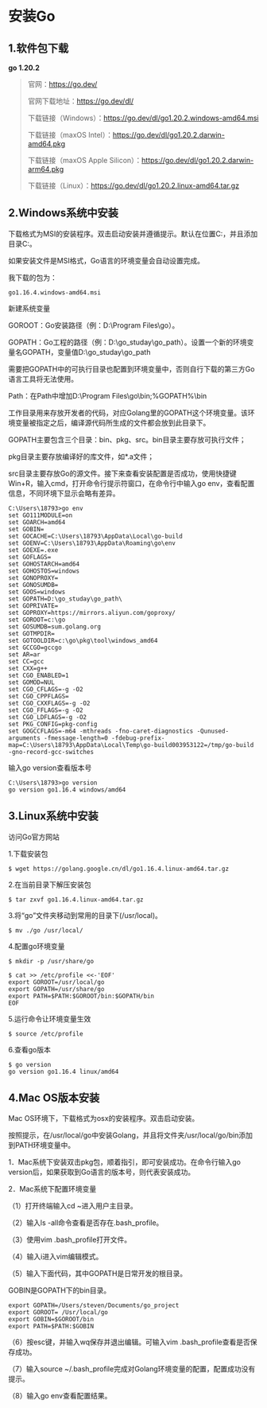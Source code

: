 # 安装Go

## 1.软件包下载

**go 1.20.2**

> 官网：https://go.dev/
> 
> 官网下载地址：https://go.dev/dl/
>
>下载链接（Windows）：https://go.dev/dl/go1.20.2.windows-amd64.msi
>
> 下载链接（maxOS Intel）：https://go.dev/dl/go1.20.2.darwin-amd64.pkg
>
> 下载链接（maxOS Apple Silicon）：https://go.dev/dl/go1.20.2.darwin-arm64.pkg
>
> 下载链接（Linux）：https://go.dev/dl/go1.20.2.linux-amd64.tar.gz

## 2.Windows系统中安装

下载格式为MSI的安装程序。双击启动安装并遵循提示。默认在位置C:，并且添加目录C:。

如果安装文件是MSI格式，Go语言的环境变量会自动设置完成。

我下载的包为：

`go1.16.4.windows-amd64.msi`

新建系统变量

GOROOT：Go安装路径（例：D:\Program Files\go）。

GOPATH：Go工程的路径（例：D:\go_studay\go_path）。设置一个新的环境变量名GOPATH，变量值D:\go_studay\go_path

需要把GOPATH中的可执行目录也配置到环境变量中，否则自行下载的第三方Go语言工具将无法使用。

Path：在Path中增加D:\Program Files\go\bin;%GOPATH%\bin

工作目录用来存放开发者的代码，对应Golang里的GOPATH这个环境变量。该环境变量被指定之后，编译源代码所生成的文件都会放到此目录下。

GOPATH主要包含三个目录：bin、pkg、src。bin目录主要存放可执行文件；

pkg目录主要存放编译好的库文件，如*.a文件；

src目录主要存放Go的源文件。接下来查看安装配置是否成功，使用快捷键Win+R，输入cmd，打开命令行提示符窗口，在命令行中输入go env，查看配置信息，不同环境下显示会略有差异。

```shell
C:\Users\18793>go env
set GO111MODULE=on
set GOARCH=amd64
set GOBIN=
set GOCACHE=C:\Users\18793\AppData\Local\go-build
set GOENV=C:\Users\18793\AppData\Roaming\go\env
set GOEXE=.exe
set GOFLAGS=
set GOHOSTARCH=amd64
set GOHOSTOS=windows
set GONOPROXY=
set GONOSUMDB=
set GOOS=windows
set GOPATH=D:\go_studay\go_path\
set GOPRIVATE=
set GOPROXY=https://mirrors.aliyun.com/goproxy/
set GOROOT=c:\go
set GOSUMDB=sum.golang.org
set GOTMPDIR=
set GOTOOLDIR=c:\go\pkg\tool\windows_amd64
set GCCGO=gccgo
set AR=ar
set CC=gcc
set CXX=g++
set CGO_ENABLED=1
set GOMOD=NUL
set CGO_CFLAGS=-g -O2
set CGO_CPPFLAGS=
set CGO_CXXFLAGS=-g -O2
set CGO_FFLAGS=-g -O2
set CGO_LDFLAGS=-g -O2
set PKG_CONFIG=pkg-config
set GOGCCFLAGS=-m64 -mthreads -fno-caret-diagnostics -Qunused-arguments -fmessage-length=0 -fdebug-prefix-map=C:\Users\18793\AppData\Local\Temp\go-build003953122=/tmp/go-build -gno-record-gcc-switches
```

输入go version查看版本号
```shell
C:\Users\18793>go version
go version go1.16.4 windows/amd64
```



## 3.Linux系统中安装

访问Go官方网站

1.下载安装包

```shell
$ wget https://golang.google.cn/dl/go1.16.4.linux-amd64.tar.gz
```

2.在当前目录下解压安装包
```shell
$ tar zxvf go1.16.4.linux-amd64.tar.gz
```

3.将“go”文件夹移动到常用的目录下(/usr/local)。
```shell
$ mv ./go /usr/local/
```


4.配置go环境变量
```shell
$ mkdir -p /usr/share/go

$ cat >> /etc/profile <<-'EOF'
export GOROOT=/usr/local/go
export GOPATH=/usr/share/go
export PATH=$PATH:$GOROOT/bin:$GOPATH/bin
EOF
```

5.运行命令让环境变量生效
```shell
$ source /etc/profile
```

6.查看go版本
```shell
$ go version
go version go1.16.4 linux/amd64
```


## 4.Mac OS版本安装
Mac OS环境下，下载格式为osx的安装程序。双击启动安装。

按照提示，在/usr/local/go中安装Golang，并且将文件夹/usr/local/go/bin添加到PATH环境变量中。


1．Mac系统下安装双击pkg包，顺着指引，即可安装成功。在命令行输入go version后，如果获取到Go语言的版本号，则代表安装成功。



2．Mac系统下配置环境变量

（1）打开终端输入cd ~进入用户主目录。

（2）输入ls -all命令查看是否存在.bash_profile。

（3）使用vim .bash_profile打开文件。

（4）输入i进入vim编辑模式。

（5）输入下面代码，其中GOPATH是日常开发的根目录。

GOBIN是GOPATH下的bin目录。

```shell
export GOPATH=/Users/steven/Documents/go_project
export GOROOT= /Usr/local/go
export GOBIN=$GOROOT/bin
export PATH=$PATH:$GOBIN
```

（6）按esc键，并输入wq保存并退出编辑。可输入vim .bash_profile查看是否保存成功。

（7）输入source ~/.bash_profile完成对Golang环境变量的配置，配置成功没有提示。

（8）输入go env查看配置结果。



